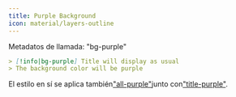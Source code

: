 ```yaml
---
title: Purple Background
icon: material/layers-outline
---
```


Metadatos de llamada: "bg-purple"

```md
> [!info|bg-purple] Title will display as usual
> The background color will be purple
```

El estilo en sí se aplica también["all-purple"](。/combined-styling/page-4.md)junto con["title-purple"](。/title-styling/page-4.md).